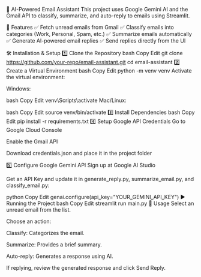 📧 AI-Powered Email Assistant
This project uses Google Gemini AI and the Gmail API to classify, summarize, and auto-reply to emails using Streamlit.

🚀 Features
✅ Fetch unread emails from Gmail
✅ Classify emails into categories (Work, Personal, Spam, etc.)
✅ Summarize emails automatically
✅ Generate AI-powered email replies
✅ Send replies directly from the UI

🛠 Installation & Setup
1️⃣ Clone the Repository
bash
Copy
Edit
git clone https://github.com/your-repo/email-assistant.git
cd email-assistant
2️⃣ Create a Virtual Environment
bash
Copy
Edit
python -m venv venv
Activate the virtual environment:

Windows:

bash
Copy
Edit
venv\Scripts\activate
Mac/Linux:

bash
Copy
Edit
source venv/bin/activate
3️⃣ Install Dependencies
bash
Copy
Edit
pip install -r requirements.txt
4️⃣ Setup Google API Credentials
Go to Google Cloud Console

Enable the Gmail API

Download credentials.json and place it in the project folder

5️⃣ Configure Google Gemini API
Sign up at Google AI Studio

Get an API Key and update it in generate_reply.py, summarize_email.py, and classify_email.py:

python
Copy
Edit
genai.configure(api_key="YOUR_GEMINI_API_KEY")
▶️ Running the Project
bash
Copy
Edit
streamlit run main.py
📌 Usage
Select an unread email from the list.

Choose an action:

Classify: Categorizes the email.

Summarize: Provides a brief summary.

Auto-reply: Generates a response using AI.

If replying, review the generated response and click Send Reply.
